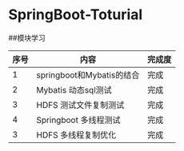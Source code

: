 # SpringBoot-Toturial

##模块学习


| 序号  | 内容                    | 完成度 |
|-----|-----------------------|---|
| 1   | springboot和Mybatis的结合 | 完成 |
| 2   | Mybatis 动态sql测试       | 完成 |
| 3   | HDFS 测试文件复制测试         | 完成 |
| 4   | Springboot 多线程测试      | 完成 |
| 3   | HDFS 多线程复制优化          | 完成 |







